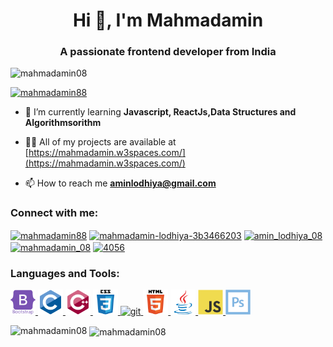<h1 align="center">Hi 👋, I'm Mahmadamin</h1>
<h3 align="center">A passionate frontend developer from India</h3>

<p align="left"> <img src="https://komarev.com/ghpvc/?username=mahmadamin08&label=Profile%20views&color=0e75b6&style=flat" alt="mahmadamin08" /> </p>

<p align="left"> <a href="https://twitter.com/mahmadamin88" target="blank"><img src="https://img.shields.io/twitter/follow/mahmadamin88?logo=twitter&style=for-the-badge" alt="mahmadamin88" /></a> </p>

- 🌱 I’m currently learning **Javascript, ReactJs,Data Structures and Algorithmsorithm**

- 👨‍💻 All of my projects are available at [https://mahmadamin.w3spaces.com/](https://mahmadamin.w3spaces.com/)

- 📫 How to reach me **aminlodhiya@gmail.com**

<h3 align="left">Connect with me:</h3>
<p align="left">
<a href="https://twitter.com/mahmadamin88" target="blank"><img align="center" src="https://raw.githubusercontent.com/rahuldkjain/github-profile-readme-generator/master/src/images/icons/Social/twitter.svg" alt="mahmadamin88" height="30" width="40" /></a>
<a href="https://linkedin.com/in/mahmadamin-lodhiya-3b3466203" target="blank"><img align="center" src="https://raw.githubusercontent.com/rahuldkjain/github-profile-readme-generator/master/src/images/icons/Social/linked-in-alt.svg" alt="mahmadamin-lodhiya-3b3466203" height="30" width="40" /></a>
<a href="https://instagram.com/amin_lodhiya_08" target="blank"><img align="center" src="https://raw.githubusercontent.com/rahuldkjain/github-profile-readme-generator/master/src/images/icons/Social/instagram.svg" alt="amin_lodhiya_08" height="30" width="40" /></a>
<a href="https://www.leetcode.com/mahmadamin_08" target="blank"><img align="center" src="https://raw.githubusercontent.com/rahuldkjain/github-profile-readme-generator/master/src/images/icons/Social/leet-code.svg" alt="mahmadamin_08" height="30" width="40" /></a>
<a href="https://discord.gg/4056" target="blank"><img align="center" src="https://raw.githubusercontent.com/rahuldkjain/github-profile-readme-generator/master/src/images/icons/Social/discord.svg" alt="4056" height="30" width="40" /></a>
</p>

<h3 align="left">Languages and Tools:</h3>
<p align="left"> <a href="https://getbootstrap.com" target="_blank" rel="noreferrer"> <img src="https://raw.githubusercontent.com/devicons/devicon/master/icons/bootstrap/bootstrap-plain-wordmark.svg" alt="bootstrap" width="40" height="40"/> </a> <a href="https://www.cprogramming.com/" target="_blank" rel="noreferrer"> <img src="https://raw.githubusercontent.com/devicons/devicon/master/icons/c/c-original.svg" alt="c" width="40" height="40"/> </a> <a href="https://www.w3schools.com/cpp/" target="_blank" rel="noreferrer"> <img src="https://raw.githubusercontent.com/devicons/devicon/master/icons/cplusplus/cplusplus-original.svg" alt="cplusplus" width="40" height="40"/> </a> <a href="https://www.w3schools.com/css/" target="_blank" rel="noreferrer"> <img src="https://raw.githubusercontent.com/devicons/devicon/master/icons/css3/css3-original-wordmark.svg" alt="css3" width="40" height="40"/> </a> <a href="https://git-scm.com/" target="_blank" rel="noreferrer"> <img src="https://www.vectorlogo.zone/logos/git-scm/git-scm-icon.svg" alt="git" width="40" height="40"/> </a> <a href="https://www.w3.org/html/" target="_blank" rel="noreferrer"> <img src="https://raw.githubusercontent.com/devicons/devicon/master/icons/html5/html5-original-wordmark.svg" alt="html5" width="40" height="40"/> </a> <a href="https://www.java.com" target="_blank" rel="noreferrer"> <img src="https://raw.githubusercontent.com/devicons/devicon/master/icons/java/java-original.svg" alt="java" width="40" height="40"/> </a> <a href="https://developer.mozilla.org/en-US/docs/Web/JavaScript" target="_blank" rel="noreferrer"> <img src="https://raw.githubusercontent.com/devicons/devicon/master/icons/javascript/javascript-original.svg" alt="javascript" width="40" height="40"/> </a> <a href="https://www.photoshop.com/en" target="_blank" rel="noreferrer"> <img src="https://raw.githubusercontent.com/devicons/devicon/master/icons/photoshop/photoshop-line.svg" alt="photoshop" width="40" height="40"/> </a> </p>

<p><img align="left" src="https://github-readme-stats.vercel.app/api/top-langs?username=mahmadamin08&show_icons=true&locale=en&layout=compact" alt="mahmadamin08" /></p>

<p>&nbsp;<img align="center" src="https://github-readme-stats.vercel.app/api?username=mahmadamin08&show_icons=true&locale=en" alt="mahmadamin08" /></p>

